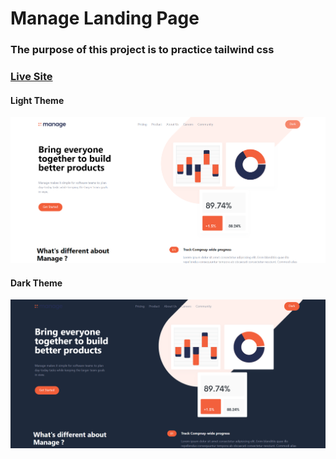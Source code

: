 # Manage Landing Page

### The purpose of this project is to practice tailwind css

<a href="https://managelandingpage-radser2001.netlify.app/"><h3>Live Site</h3></a>

#### Light Theme

![image](./Screenshots/light.png)

#### Dark Theme

![image](./Screenshots/dark.png)
